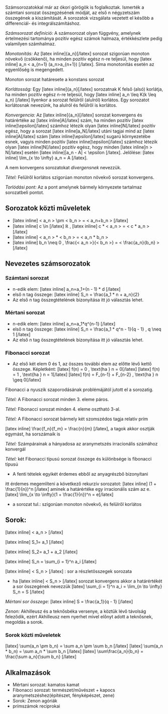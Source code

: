 Számsorozatokkal már az ókori görögök is foglalkoztak. Ismerték a számtani sorozat összegzésének módját, az első n négyzetszám összegének a kiszámítását. A sorozatok vizsgálata vezetett el később a differenciál- és integrálszámításhoz.

*Számsorozat definíció:* A számsorozat olyan függvény, amelynek értelmezési tartománya pozitív egész számok halmaza, értékkészlete pedig valamilyen számhalmaz.

*Monotonitás:* Az [latex inline]{a_n}[/latex] sorozat szigorúan monoton növekvő (csökkenő), ha minden pozitív egész n-re teljesül, hogy [latex inline] a_n < a_{n+1} (a_n>a_{n+1}) [/latex]. Sima monotonitás esetén az egyenlőség is megengedett.

Monoton sorozat határesete a konstans sorozat

*Korlátosság:* Egy [latex inline]{a_n}[/latex] sorozatnak K felső (alsó) korlátja, ha  minden pozitív egész n-re teljesül, hogy [latex inline] a_n \leq K(k \leq a_n) [/latex] Ilyenkor a sorozat felülről (alulról) korlátos. Egy sorozatot korlátosnak nevezünk, ha alulról és felülről is korlátos.

*Konvergencia:* Az [latex inline]{a_n}[/latex] sorozat konvergens és határértéke az [latex inline]A[/latex] szám, ha minden pozitív [latex inline]\epsilon[/latex] számhoz létezik olyan [latex inline]N[/latex] pozitív egész, hogy a sorozat [latex inline]a_N[/latex] utáni tagjai mind az [latex inline]A[/latex] szám [latex inline]\epsilon[/latex] sugarú környezetébe esnek, vagyis minden pozitív [latex inline]\epsilon[/latex] számhoz létezik olyan [latex inline]N[/latex] pozitív egész, hogy minden [latex inline]n > N[/latex] esetén [latex inline]|a_n - A| < \epsilon [/latex]. Jelölése: [latex inline] \lim_{x \to \infty} a_n = A [/latex].

A nem konvergens sorozatokat *divergensnek* nevezzük.

*Tétel:* Felülről korlátos szigorúan monoton növekvő sorozat konvergens.

*Torlódási pont:* Az a pont amelynek bármely környezete tartalmaz sorozatbeli pontot.

## Sorozatok közti műveletek

- [latex inline] < a_n > \pm < b_n > = < a_n+b_n > [/latex]
- [latex inline] c \in [/latex] ℝ , [latex inline] c * < a_n > = < c * a_n > [/latex]
- [latex inline] < a_n > * < b_n > = < a_n * b_n >
- [latex inline] b_n \neq 0 , \frac{< a_n >}{< b_n >} = < \frac{a_n}{b_n} > [/latex]

## Nevezetes számsorozatok

### Számtani sorozat

 - n-edik elem: [latex inline] a_n=a_1+(n - 1) * d [/latex]
 - első n tag összege: [latex inline] S_n = \frac{a_1 * n + a_n}{2}
 - Az első n tag összegtételének bizonyítása itt jó választás lehet.

### Mértani sorozat

 - n-edik elem: [latex inline] a_n=a_1*q^{n-1} [/latex]
 - első n tag összege: [latex inline] S_n = \frac{a_1 * q^n - 1}{q - 1} , q \neq 1 [/latex]
 - Az első n tag összegtételének bizonyítása itt jó választás lehet.

### Fibonacci sorozat

 - Az első két elem 0 és 1, az összes további elem az előtte lévő kettő összege.
   Képletként:
   [latex] f(n) = 0 , \text{ha } n = 0[/latex]
   [latex] f(n) = 1 , \text{ha } n = 1[/latex]
   [latex] f(n) = F_{n-1} + F_{n-2} , \text{ha } n \geq 0[/latex]

Fibonacci a nyuszik szaporodásának problémájától jutott el a sorozatig.

*Tétel:* A Fibonacci sorozat minden 3. eleme páros.

*Tétel:* Fibonacci sorozat minden 4. eleme osztható 3-al.

*Tétel:* A Fibonacci sorozat bármely két szomszédos tagja relatív prím

[latex inline] \frac{f_n}{f_m} = \frac{n}{m} [/latex], a tagok akkor osztják egymást, ha sorszámaik is

*Tétel:* Számpárainak a hányadosa az aranymetszés irracionális számához konvergál

*Tétel:* két Fibonacci típusú sorozat összege és különbsége is fibonacci típusú

 - A fenti tételek egyikét érdemes ebből az anyagrészbő bizonyítani

itt érdemes megemlíteni a következő rekurzív sorozatot: [latex inline] \(1 + \frac{1}{n})^n [/latex] aminek a határértéke egy irracionális szám az e.
[latex] \lim_{x \to \infty}(1 + \frac{1}{n})^n = e[/latex]

 - a sorozat tul.: szigorúan monoton növekvő, és felülről korlátos

## Sorok:

[latex inline] < a_n > [/latex]

[latex inline] S_1= a_1 [/latex]

[latex inline] S_2= a_1 + a_2 [/latex]

[latex inline] S_n = \sum_{i = 1}^n a_i [/latex]

[latex inline] < S_n > [/latex] : sor a részletösszegek sorozata

 - ha [latex inline] < S_n > [/latex] sorozat konvergens akkor a határértékét a sor összegének nevezzük
   [latex] \sum_{i = 1}^n a_i = \lim_{n \to \infty} S_n = S [/latex]

*Mértani sor összege:* [latex inline] S = \frac{a_1}{q - 1} [/latex]

*Zenon:* Akhilleusz és a teknősbéka versenye, a köztük lévő távolság feleződik, ezért Akhilleusz nem nyerhet mivel előnyt adott a teknősnek, megoldás a sorok.

### Sorok közti műveletek

[latex] \sum(a_n \pm b_n) = \sum a_n \pm \sum b_n [/latex]
[latex] \sum(a_n * b_n) = \sum a_n * \sum b_n [/latex]
[latex] \sum\frac{a_n}{b_n} = \frac{\sum a_n}{\sum b_n} [/latex]

## Alkalmazások

 - Mértani sorozat: kamatos kamat
 - Fibonacci sorozat: természet/művészet + kapocs aranymetszéshez(építészet, fényképészet, zene)
 - Sorok: Zenon agóriák
 - prímszámok reciprokai
